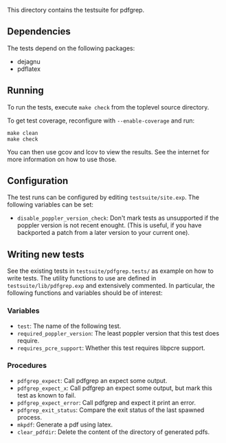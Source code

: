 This directory contains the testsuite for pdfgrep.

## Dependencies

The tests depend on the following packages:

  - dejagnu
  - pdflatex

## Running

To run the tests, execute `make check` from the toplevel source
directory.

To get test coverage, reconfigure with `--enable-coverage` and run:

    make clean
    make check

You can then use gcov and lcov to view the results. See the internet
for more information on how to use those.

## Configuration

The test runs can be configured by editing `testsuite/site.exp`. The
following variables can be set:

- `disable_poppler_version_check`: Don't mark tests as unsupported if
  the poppler version is not recent enought. (This is useful, if you
  have backported a patch from a later version to your current one).

## Writing new tests

See the existing tests in `testsuite/pdfgrep.tests/` as example on how
to write tests. The utility functions to use are defined in
`testsuite/lib/pdfgrep.exp` and extensively commented. In particular,
the following functions and variables should be of interest:

### Variables

- `test`: The name of the following test.
- `required_poppler_version`: The least poppler version that this test
  does require.
- `requires_pcre_support`: Whether this test requires libpcre support.

### Procedures

- `pdfgrep_expect`: Call pdfgrep an expect some output.
- `pdfgrep_expect_x`: Call pdfgrep an expect some output, but mark
  this test as known to fail.
- `pdfgrep_expect_error`: Call pdfgrep and expect it print an error.
- `pdfgrep_exit_status`: Compare the exit status of the last spawned
  process.
- `mkpdf`: Generate a pdf using latex.
- `clear_pdfdir`: Delete the content of the directory of generated
  pdfs.
